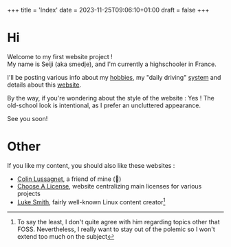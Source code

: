 +++
title = 'Index'
date = 2023-11-25T09:06:10+01:00
draft = false
+++
# Hi
Welcome to my first website project !\
My name is Seiji (aka smedje), and I'm currently a highschooler in France. 

I'll be posting various info about my [hobbies](/hobbies), my "daily driving" [system](/forge) and details about this [website](/website).

By the way, if you're wondering about the style of the website : Yes ! The old-school look is intentional, as I prefer an uncluttered appearance.

See you soon!

# Other
If you like my content, you should also like these websites :
- [Colin Lussagnet](https://colinlussagnet-volusfpv-982fae596bb15f39bb30b056608f55ad4c123b4.gitlab.io/), a friend of mine (🗿)
- [Choose A License](https://choosealicense.com/), website centralizing main licenses for various projects
- [Luke Smith](https://lukesmith.xyz/), fairly well-known Linux content creator[^1]

[^1]: To say the least, I don't quite agree with him regarding topics other that FOSS. Nevertheless, I really want to stay out of the polemic so I won't extend too much on the subject